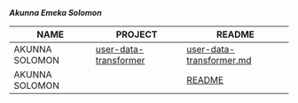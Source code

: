 
***Akunna Emeka Solomon***


| NAME | PROJECT |  README |
|--------|--------|-----------|
|AKUNNA SOLOMON| [user-data-transformer](./user-data-transformer/app.js) | [user-data-transformer.md](./user-data-transformer.README) |
|AKUNNA SOLOMON| []() | [README]() |
